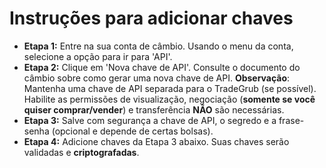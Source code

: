 # **Instruções para adicionar chaves**
- **Etapa 1:** Entre na sua conta de câmbio. Usando o menu da conta, selecione a opção para ir para 'API'. 
- **Etapa 2:** Clique em 'Nova chave de API'. Consulte o documento do câmbio sobre como gerar uma nova chave de API.
**Observação**: Mantenha uma chave de API separada para o TradeGrub (se possível). Habilite as permissões de visualização, negociação (**somente se você quiser comprar/vender**) e transferência **NÃO** são necessárias.
- **Etapa 3:** Salve com segurança a chave de API, o segredo e a frase-senha (opcional e depende de certas bolsas).
- **Etapa 4:** Adicione chaves da Etapa 3 abaixo. Suas chaves serão validadas e **criptografadas**.
